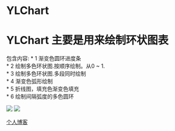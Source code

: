 # YLChart
YLChart  主要是用来绘制环状图表
===
包含内容: 
        * 1 渐变色圆环进度条<br>
        * 2 绘制多色环状图.按顺序绘制。从0 ~ 1.<br>
        * 3 绘制多色环状图.多段同时绘制<br>
        * 4 渐变色弧形绘制<br>
        * 5 折线图，填充色渐变色填充<br>
        * 6 绘制间隔弧度的多色圆环<br>

 ![](https://github.com/lelezpGZ@163.com/lele9096/YLChart/raw/master/imageSource/demoImg_1.png)
 ![](http://www.baidu.com/img/bdlogo.gif) 




[个人博客](http://blog.csdn.net/lele9096_bk )


